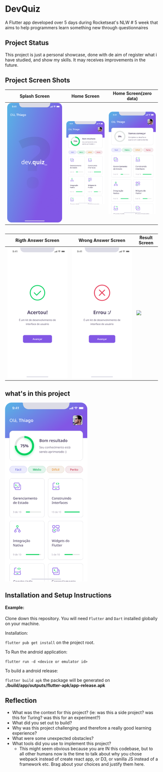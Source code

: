 # DevQuiz

A Flutter app developed over 5 days during Rocketseat's NLW # 5 week that aims to help programmers learn something new through questionnaires

## Project Status

This project is just a personal showcase, done with de aim of  register what i have studied, and show my skills. It may receives improvements in the future.

## Project Screen Shots

| Splash Screen                                                                | Home Screen                             | Home Screen(zero data)                             |
| ---------------------------------------------------------------------------- | --------------------------------------- | -------------------------------------------------- |
| <img title="" src="assets/images/screenshots/Splash.png" alt="" width="772"> | ![](assets/images/screenshots/Home.png) | ![](assets/images/screenshots/Home(zero-data).png) |

## 

| Rigth Answer Screen                      | Wrong Answer Screen                       | Result Screen                               |
| ---------------------------------------- | ----------------------------------------- | ------------------------------------------- |
| ![](assets/images/screenshots/Certo.png) | ![](assets/images/screenshots/Errado.png) | ![](assets/images/screenshots/Parabéns.png) |

## what's in this project

<img title="" src="assets/images/screenshots/Home.png" alt="image" width="271" data-align="center">

## Installation and Setup Instructions

#### Example:

Clone down this repository. You will need `Flutter` and `Dart` installed globally on your machine.  

Installation:

`flutter pub get install` on the project root.  

To Run the android application:  

`flutter run -d <device or emulator id>`  

To build a android release:

`flutter build apk` the package will be generated on **./build/app/outputs/flutter-apk/app-release.apk**

## Reflection

- What was the context for this project? (ie: was this a side project? was this for Turing? was this for an experiment?)
- What did you set out to build?
- Why was this project challenging and therefore a really good learning experience?
- What were some unexpected obstacles?
- What tools did you use to implement this project?
  - This might seem obvious because you are IN this codebase, but to all other humans now is the time to talk about why you chose webpack instead of create react app, or D3, or vanilla JS instead of a framework etc. Brag about your choices and justify them here.  